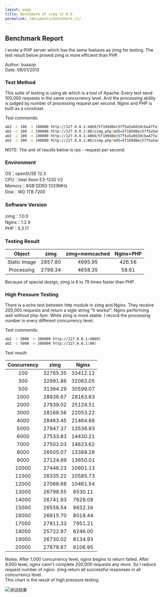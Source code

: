 ```yaml
---
layout: page
title: Benchmark of zimg v1.0.0
permalink: /documents/benchmark_v1/
---
```


## Benchmark Report ##
I wrote a PHP server which has the same features as zimg for testing. The test result below proved zimg is more efficient than PHP.  

Author: buaazp  
Date: 08/01/2013  

### Test Method ###
This suite of testing is using ab which is a tool of Apache. Every test send 100,000 requests in the same concurrency level. And the processing ability is judged by number of processing request per second. Nginx and PHP is built as a constrast.  

Test commonds:  

```bash
ab2 -c 100 -n 100000 http://127.0.0.1:4869/5f189d8ec57f5a5a0d3dcba47fa797e2
ab2 -c 100 -n 100000 http://127.0.0.1:80/zimg.php?md5=5f189d8ec57f5a5a0d3dcba47fa797e2
ab2 -c 100 -n 100000 http://127.0.0.1:4869/5f189d8ec57f5a5a0d3dcba47fa797e2?w=100&h=100&g=1
ab2 -c 100 -n 100000 http://127.0.0.1:80/zimg.php?md5=5f189d8ec57f5a5a0d3dcba47fa797e2&w=100&h=100&g=1
```

NOTE: The unit of results below is rps - request per second.

### Environment

OS：openSUSE 12.3  
CPU：Intel Xeon E3-1230 V2  
Memory：8GB DDR3 1333MHz  
Disk：WD 1TB 7200  

### Software Version

zimg：1.0.0  
Nginx：1.2.9  
PHP：5.3.17  

### Testing Result

| Object     |zimg| zimg+memcached |  Nginx+PHP  |
| :------:| :----: | :----: | :----:  |
| Static Image   | 2857.80 | 4995.95  |   426.56     |
| Processing  | 2799.34 | 4658.35 |  58.61  |
 
Because of special design, zimg is 6 to 79 times faster than PHP. 

### High Pressure Testing

There is a echo test between http module in zimg and Nginx. They receive 200,000 requests and return a sigle string "It works!". Nginx performing well without php-fpm. While zimg is more stable. I record the processing number in every different concurrency level.  

Test commonds:  

```bash
ab2 -c 5000 -n 200000 http://127.0.0.1:4869/  
ab2 -c 5000 -n 200000 http://127.0.0.1:80/  
```

Test result:  

| Concurrency | zimg | Nginx |
| :--: | :--: | :--: |
|	100	|32765.35	|33412.12|
|	300	|32991.86	|32063.05|
|	500	|31364.29	|30599.07||	1000	|28936.67|	28163.63||	2000	|27939.02|	25124.51||	3000	|28168.56|	22053.22||	4000	|28463.45|	21464.88||	5000	|27947.37|	13536.93||	6000	|27533.83|	14430.21||	7000	|27502.03|	14623.62||	8000	|26505.07|	13389.28||	9000	|27124.89|	13650.01||	10000	|27446.23|	10901.13||	11000	|26335.22|	10585.73||	12000	|27068.68|	10461.54||	13000	|26798.55|	8530.11||	14000	|26741.93|	7628.09||	15000	|26556.54|	9832.16||	16000	|26815.70|	8018.44||	17000	|27811.33|	7951.21||	18000	|25722.97|	6246.00||	19000	|26730.02|	8134.93||	20000	|27678.67|	6106.95|
Notes: After 1,000 concurrency level, nginx begins to return failed. After 9,000 level, nginx cann't complete 200,000 requests any more. So I reduce request number of nginx. zimg return all successful responses in all concurrency level.   This chart is the result of high pressure testing.
![测试结果](http://single1024.qiniudn.com/wp-content/uploads/2013/08/zimg_vs_nginx.png)